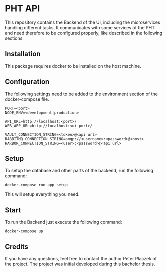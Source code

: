 # PHT API
This repository contains the Backend of the UI, including the microservices handling different tasks.
It communicates with some services of the PHT and need therefore to be configured properly, like described 
in the following sections.

## Installation
This package requires docker to be installed on the host machine.

## Configuration
The following settings need to be added to the environment section of the docker-compose file.
```
PORT=<port>
NODE_ENV=<development|production>

API_URL=http://localhost:<port>/
WEB_APP_URL=http://localhost:<ui port>/

VAULT_CONNECTION_STRING=<token>@<api url>
RABBITMQ_CONNECTION_STRING=amqp://<username>:<password>@<host>
HARBOR_CONNECTION_STRING=<user>:<password>@<api url>

```

## Setup
To setup the database and other parts of the backend, run the following command:
```
docker-compose run app setup
```
This will setup everything you need.

## Start
To run the Backend just execute the following command:
 ```
docker-compose up
```

## Credits
If you have any questions, feel free to contact the author Peter Placzek of the project.
The project was initial developed during this bachelor thesis.
